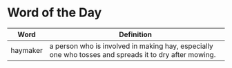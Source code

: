 # Word of the Day

|Word|Definition|
|---|---|
|haymaker|a person who is involved in making hay, especially one who tosses and spreads it to dry after mowing.|